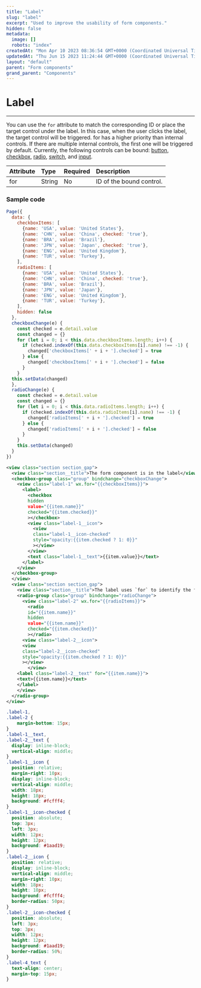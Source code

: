 ```yaml
---
title: "Label"
slug: "label"
excerpt: "Used to improve the usability of form components."
hidden: false
metadata: 
  image: []
  robots: "index"
createdAt: "Mon Apr 10 2023 08:36:54 GMT+0000 (Coordinated Universal Time)"
updatedAt: "Thu Jun 15 2023 11:24:44 GMT+0000 (Coordinated Universal Time)"
layout: "default"
parent: "Form components"
grand_parent: "Components"
---
```

# Label 
*** 
You can use the `for` attribute to match the corresponding ID or place the target control under the label. In this case, when the user clicks the label, the target control will be triggered. for has a higher priority than internal controls. If there are multiple internal controls, the first one will be triggered by default. Currently, the following controls can be bound: [button](doc:button), [checkbox](doc:checkbox), [radio](doc:radio), [switch](doc:switch), and [input](doc:input).

| Attribute | Type   | Required | Description              |
| :-------- | :----- | :------- | :----------------------- |
| for       | String | No       | ID of the bound control. |

### Sample code

```javascript
Page({
  data: {
    checkboxItems: [
      {name: 'USA', value: 'United States'},
      {name: 'CHN', value: 'China', checked: 'true'},
      {name: 'BRA', value: 'Brazil'},
      {name: 'JPN', value: 'Japan', checked: 'true'},
      {name: 'ENG', value: 'United Kingdom'},
      {name: 'TUR', value: 'Turkey'},
    ],
    radioItems: [
      {name: 'USA', value: 'United States'},
      {name: 'CHN', value: 'China', checked: 'true'},
      {name: 'BRA', value: 'Brazil'},
      {name: 'JPN', value: 'Japan'},
      {name: 'ENG', value: 'United Kingdom'},
      {name: 'TUR', value: 'Turkey'},
    ],
    hidden: false
  },
  checkboxChange(e) {
    const checked = e.detail.value
    const changed = {}
    for (let i = 0; i < this.data.checkboxItems.length; i++) {
      if (checked.indexOf(this.data.checkboxItems[i].name) !== -1) {
      	changed['checkboxItems[' + i + '].checked'] = true
      } else {
      	changed['checkboxItems[' + i + '].checked'] = false
      }
    }
  this.setData(changed)
  },
  radioChange(e) {
    const checked = e.detail.value
    const changed = {}
    for (let i = 0; i < this.data.radioItems.length; i++) {
      if (checked.indexOf(this.data.radioItems[i].name) !== -1) {
      	changed['radioItems[' + i + '].checked'] = true
      } else {
      	changed['radioItems[' + i + '].checked'] = false
      }
    }
    this.setData(changed)
  }
})

```
```xml WXML
<view class="section section_gap">
  <view class="section__title">The form component is in the label</view>
  <checkbox-group class="group" bindchange="checkboxChange">
  	<view class="label-1" wx.for="{{checkboxItems}}">
      <label>
        <checkbox
        hidden
        value="{{item.name}}"
        checked="{{item.checked}}"
        ></checkbox>
        <view class="label-1__icon">
          <view
          class="label-1__icon-checked"
          style="opacity:{{item.checked ? 1: 0}}"
          ></view>
        </view>
        <text class="label-1__text">{{item.value}}</text>
      </label>
  	</view>
  </checkbox-group>
  </view>
  <view class="section section_gap">
  	<view class="section__title">The label uses `for` to identify the form component</view>
  	<radio-group class="group" bindchange="radioChange">
      <view class="label-2" wx.for="{{radioItems}}">
        <radio
        id="{{item.name}}"
        hidden
        value="{{item.name}}"
        checked="{{item.checked}}"
        ></radio>
      <view class="label-2__icon">
      <view
      class="label-2__icon-checked"
      style="opacity:{{item.checked ? 1: 0}}"
      ></view>
  		</view>
    <label class="label-2__text" for="{{item.name}}">
    <text>{{item.name}}</text>
    </label>
  	</view>
  </radio-group>
</view>

```
```css WXSS
.label-1,
.label-2 {
	margin-bottom: 15px;
}
.label-1__text,
.label-2__text {
  display: inline-block;
  vertical-align: middle;
}
.label-1__icon {
  position: relative;
  margin-right: 10px;
  display: inline-block;
  vertical-align: middle;
  width: 18px;
  height: 18px;
  background: #fcfff4;
}
.label-1__icon-checked {
  position: absolute;
  top: 3px;
  left: 3px;
  width: 12px;
  height: 12px;
  background: #1aad19;
}
.label-2__icon {
  position: relative;
  display: inline-block;
  vertical-align: middle;
  margin-right: 10px;
  width: 18px;
  height: 18px;
  background: #fcfff4;
  border-radius: 50px;
}
.label-2__icon-checked {
  position: absolute;
  left: 3px;
  top: 3px;
  width: 12px;
  height: 12px;
  background: #1aad19;
  border-radius: 50%;
}
.label-4_text {
  text-align: center;
  margin-top: 15px;
}
```

